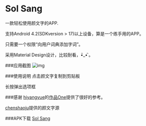 # Sol Sang
一款轻松使用颜文字的APP.

支持Android 4.2(SDKversion > 17)以上设备，算是一个练手用的APP。

只需要一个权限“向用户词典添加字词”。

采用Material Design设计，比较耐看，•ิ_• ิ。

###应用截图
![img](http://ww1.sinaimg.cn/large/62cc645cgw1eyaq0f9f3qj20dc0o0jsc.jpg)

###使用说明
点击颜文字复制到剪贴板

长按弹出选项框

###感谢
[hiyangyue](https://github.com/hiyangyue/)的[作品One](https://github.com/hiyangyue/One)提供了很好的参考。

[chenshaoju](https://github.com/chenshaoju)提供的颜文字源

###APK下载
[Sol Sang](http://pre.im/solsang)
